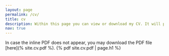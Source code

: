 ```yaml
---
layout: page
permalink: /cv/
title: cv
description: Within this page you can view or download my CV. It will periodically be updated. For any inquiries or questions do not hesitate to contact me.
nav: true
---
```

In case the inline PDF does not appear, you may download the PDF file [here](% site.cv.pdf %).
{% pdf site.cv.pdf | page.h1 %}
